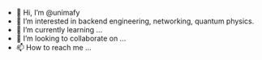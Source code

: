 - 👋 Hi, I’m @unimafy
- 👀 I’m interested in backend engineering, networking, quantum physics.
- 🌱 I’m currently learning ...
- 💞️ I’m looking to collaborate on ...
- 📫 How to reach me ...

<!---
unimafy/unimafy is a ✨ special ✨ repository because its `README.md` (this file) appears on your GitHub profile.
You can click the Preview link to take a look at your changes.
--->
